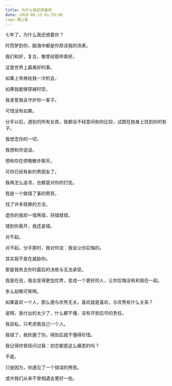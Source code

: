 ```yaml
---
title: 为什么我还想着你
date: 2020-06-15 01:59:40
tags:蒲公英
---
```


七年了，为什么我还想着你？

时而梦到你，脑海中都是你原谅我的场景。

我们和好，复合，像曾经那样美好。

这是世界上最美好的事。

如果上帝再给我一次机会，

如果我能够穿越时空，

我发誓我会守护你一辈子。

可惜没有如果。

分手以后，遇到的所有女孩，我都会不经意间和你比较，试图在她身上找到你的影子。

我想念你的一切，

我想和你说话，

想和你在傍晚散步聊天，

可你已经有新的男朋友了。

我再怎么追寻，也都是对你的打扰。

 

我是一个做错了事的男孩，

找了许多赎罪的方法，

虚伪的我却一错再错，将错就错，

错到你离开，我还是错。

对不起。

对不起，分手那时，我对你说：我会让你后悔的。

其实我不是在威胁你。

那是我失去你时最后的决绝与无法承受。

我是在说，我会变得更加优秀，变成一个更好的人，让你后悔没有和我在一起。

多么幼稚可笑啊。

如果喜欢一个人，那么便与优秀无关。喜欢就是喜欢，与优秀有什么关系？

是啊，我付出的太少了，什么都不懂，没有尽到应尽的责任。

我自私，只考虑我自己一个人。

我错了，我折磨了你。得到后就不懂得珍惜。

我记得你曾经问过我：初恋都是这么痛苦的吗？

不是。

只是因为，你遇见了一个错误的男孩。

或许我们从来不曾相遇会更好一些。